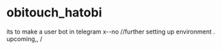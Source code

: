 # obitouch_hatobi
its to make a user bot in telegram 
x--no
//further setting up environment .
upcoming,,
/

